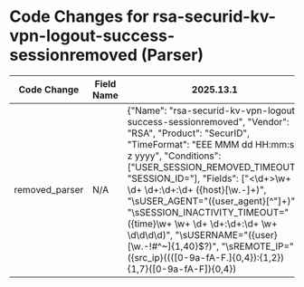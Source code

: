 # Code Changes for rsa-securid-kv-vpn-logout-success-sessionremoved (Parser)

| Code Change | Field Name | 2025.13.1 | 2025.14.1 |
|-------------|------------|-----------|------------|
| removed_parser | N/A | {"Name": "rsa-securid-kv-vpn-logout-success-sessionremoved", "Vendor": "RSA", "Product": "SecurID", "TimeFormat": "EEE MMM dd HH:mm:ss z yyyy", "Conditions": ["USER_SESSION_REMOVED_TIMEOUT", "SESSION_ID="], "Fields": ["<\d+>\w+ \d+ \d+:\d+:\d+ ({host}[\w.\-]+)", "\sUSER_AGENT=\"({user_agent}[^\"]+)", "\sSESSION_INACTIVITY_TIMEOUT=\"({time}\w+ \w+ \d+ \d+:\d+:\d+ \w+ \d\d\d\d)", "\sUSERNAME=\"({user}[\w\.\-\!\#\^\~]{1,40}\$?)", "\sREMOTE_IP=\"({src_ip}((([0-9a-fA-F.]{0,4}):{1,2}){1,7}([0-9a-fA-F]){0,4})|(((25[0-5]|(2[0-4]|1\d|[0-9]|)\d)\.?\b){4}))(:({src_port}\d+))?", "\sSESSION_ID=\"({session_id}[^\"]+)", "\sREASON=\"({result_reason}[^\"]+)", "({dest_ip}((([0-9a-fA-F.]{0,4}):{1,2}){1,7}([0-9a-fA-F]){0,4})|(((25[0-5]|(2[0-4]|1\d|[0-9]|)\d)\.?\b){4}))(:({dest_port}\d+))?(\s+\S+){2}\s+USER_SESSION_REMOVED_TIMEOUT"], "DupFields": ["host->dest_host"], "ParserVersion": "v1.0.0"} | N/A |